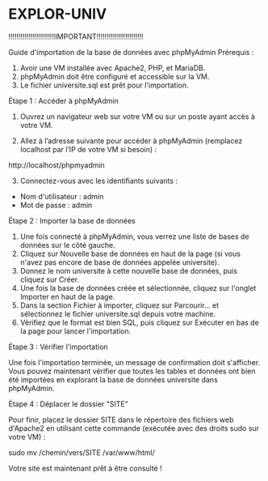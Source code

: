 # EXPLOR-UNIV

!!!!!!!!!!!!!!!!!!!!!!!IMPORTANT!!!!!!!!!!!!!!!!!!!!!!!

Guide d'importation de la base de données avec phpMyAdmin
Prérequis :

1. Avoir une VM installée avec Apache2, PHP, et MariaDB.
2. phpMyAdmin doit être configuré et accessible sur la VM.
3. Le fichier universite.sql est prêt pour l'importation.

Étape 1 : Accéder à phpMyAdmin

1. Ouvrez un navigateur web sur votre VM ou sur un poste ayant accès à votre VM.

2. Allez à l’adresse suivante pour accéder à phpMyAdmin (remplacez localhost par l’IP de votre VM si besoin) :

http://localhost/phpmyadmin

3. Connectez-vous avec les identifiants suivants :

- Nom d'utilisateur : admin
- Mot de passe : admin

Étape 2 : Importer la base de données

1. Une fois connecté à phpMyAdmin, vous verrez une liste de bases de données sur le côté gauche.
2. Cliquez sur Nouvelle base de données en haut de la page (si vous n'avez pas encore de base de données appelée universite).
3. Donnez le nom universite à cette nouvelle base de données, puis cliquez sur Créer.
4. Une fois la base de données créée et sélectionnée, cliquez sur l'onglet Importer en haut de la page.
5. Dans la section Fichier à importer, cliquez sur Parcourir... et sélectionnez le fichier universite.sql depuis votre machine.
6. Vérifiez que le format est bien SQL, puis cliquez sur Exécuter en bas de la page pour lancer l'importation.

Étape 3 : Vérifier l'importation

Une fois l'importation terminée, un message de confirmation doit s'afficher. Vous pouvez maintenant vérifier que toutes les tables et données ont bien été importées en explorant la base de données universite dans phpMyAdmin.

Étape 4 : Déplacer le dossier "SITE"

Pour finir, placez le dossier SITE dans le répertoire des fichiers web d'Apache2 en utilisant cette commande (exécutée avec des droits sudo sur votre VM) :

sudo mv /chemin/vers/SITE /var/www/html/

Votre site est maintenant prêt à être consulté !
